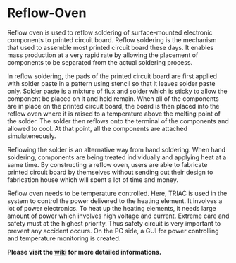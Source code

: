# Reflow-Oven
Reflow oven is used to reflow soldering of surface-mounted electronic components to printed circuit board. Reflow soldering is the mechanism that used to assemble most printed circuit board these days. It enables mass production at a very rapid rate by allowing the placement of components to be separated from the actual soldering process. 

In reflow soldering, the pads of the printed circuit board are first applied with solder paste in a pattern using stencil so that it leaves solder paste only. Solder paste is a mixture of flux and solder which is sticky to allow the component be placed on it and held remain. When all of the components are in place on the printed circuit board, the board is then placed into the reflow oven where it is raised to a temperature above the melting point of the solder. The solder then reflows onto the terminal of the components and allowed to cool. At that point, all the components are attached simulateneously.

Reflowing the solder is an alternative way from hand soldering. When hand soldering, components are being treated individually and applying heat at a same time. By constructing a reflow oven, users are able to fabricate printed circuit board by themselves without sending out their design to fabrication house which will spent a lot of time and money. 

Reflow oven needs to be temperature controlled. Here, TRIAC is used in the system to control the power delivered to the heating element. It involves a lot of power electronics. To heat up the heating elements, it needs large amount of power which involves high voltage and current. Extreme care and safety must at the highest priority. Thus safety circuit is very important to prevent any accident occurs. On the PC side, a GUI for power controlling and temperature monitoring is created.

**Please visit the [wiki](https://github.com/dtnking/Reflow-Oven/wiki) for more detailed informations.**
